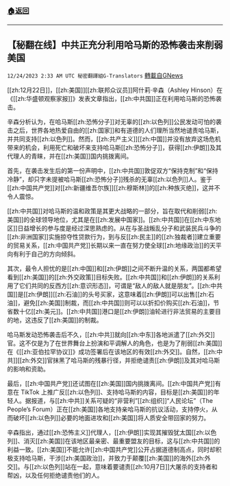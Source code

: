 ###  [:house:返回](README.md)
---


## 【秘翻在线】中共正充分利用哈马斯的恐怖袭击来削弱美国
`12/24/2023 2:33 AM UTC 秘密翻譯組G-Translators` [轉載自GNews](https://gnews.org/articles/2145466)

[[zh:12月22日]]，[[zh:美国]][[zh:联邦众议员]]阿什莉·辛森（Ashley Hinson）在《[[zh:华盛顿观察家报]]》发表文章指出，[[zh:中共国]]正在利用哈马斯的恐怖袭击。

辛森分析认为，在哈马斯[[zh:恐怖分子]]对无辜的[[zh:以色列]]公民发动可怕的袭击之后，世界各地热爱自由的[[zh:国家]]和有道德的人们理所当然地谴责哈马斯，并共同支持[[zh:以色列]]。然而，[[zh:共产主义]][[zh:中国]]并没有放弃这场危机带来的机会，利用死亡和破坏来支持哈马斯[[zh:恐怖分子]]，获得[[zh:伊朗]]及其代理人的青睐，并在[[zh:美国]]国内挑拨离间。

首先，在袭击发生后的第一份声明中，[[zh:中共国]]敦促双方“保持克制”和“保持冷静”，却只字未提被哈马斯[[zh:恐怖分子]]残杀的无辜[[zh:以色列]]人。鉴于[[zh:中国共产党]]对[[zh:新疆维吾尔族]][[zh:穆斯林]]的[[zh:种族灭绝]]，这并不令人震惊。

[[zh:中共国]]对哈马斯的温和政策是其更大战略的一部分，旨在取代和削弱[[zh:美国]]的全球领导地位，尤其是在[[zh:发展中国家]]。[[zh:中共国]]在[[zh:中东地区]]日益增长的参与度是经过深思熟虑的。从在与圣战叛乱分子和武装民兵斗争的[[zh:非洲国家]]实施掠夺性贷款行为，到与反[[zh:民主]]的[[zh:独裁者]]建立重要的贸易关系，[[zh:中国共产党]]长期以来一直在努力使全球[[zh:地缘政治]]的天平向有利于自己的方向倾斜。

其次，最令人担忧的是[[zh:中国]]和[[zh:伊朗]]之间不断升温的关系，两国都希望看到[[zh:美国]]的[[zh:外交政策]]目标失败。[[zh:中共国]]和[[zh:伊朗]]的关系利用了它们共同的反西方[[zh:意识形态]]，可谓是“敌人的敌人就是朋友”。[[zh:中共国]]是[[zh:伊朗]][[zh:石油]]的头号买家，这意味着[[zh:伊朗]]可以出售[[zh:石油]]，避免[[zh:美国]]制裁，而[[zh:中共国]]则可以以折扣价购买[[zh:石油]]，节省数十亿[[zh:美元]]。[[zh:中共国]]港口是[[zh:伊朗]]油轮进行非法贸易的主要目的地，这违反了[[zh:美国]]的制裁。

哈马斯发动恐怖袭击后不久，[[zh:中共]]就向[[zh:中东]]各地派遣了[[zh:外交]]官。这不仅是为了在世界舞台上扮演和平调解人的角色，也是为了削弱[[zh:美国]]在《[[zh:亚伯拉罕协议]]》成功签署后在该地区的有效[[zh:外交]]。自然，[[zh:中共]][[zh:外交]]官抹黑了哈马斯的残暴行径，并拒绝谴责[[zh:伊朗]]及其对哈马斯的影响和资助。

最后，[[zh:中国共产党]]还试图在[[zh:美国]]国内挑拨离间。[[zh:中国共产党]]有意在 TikTok 上推广反[[zh:以色列]]、支持哈马斯的内容，目标是[[zh:美国]]的年轻人。据报道，与[[zh:中共]]关系可疑的“非营利”[[zh:组织]]“人民论坛”（The People’s Forum）正在[[zh:美国]]各地支持亲哈马斯的抗议活动，支持停火，从而破坏[[zh:以色列]]必要的地面进攻和[[zh:美国]]将人质安全带回家的努力。

辛森指出，通过[[zh:恐怖主义]]代理人，[[zh:伊朗]]实现其摧毁犹太国[[zh:以色列]]、消灭[[zh:美国]]在该地区最亲密、最重要盟友的目标，这与[[zh:中共国]]的利益一致。[[zh:美国]]不能允许[[zh:中国共产党]]公开占据道德制高点，同时却积极支持哈马斯，干涉[[zh:美国政治]]，并致力于颠覆[[zh:美国]]的海外[[zh:外交]]。与[[zh:以色列]]站在一起，意味着要谴责[[zh:10月7日]]大屠杀的支持者和帮凶，以及任何拒绝谴责他们的人。
